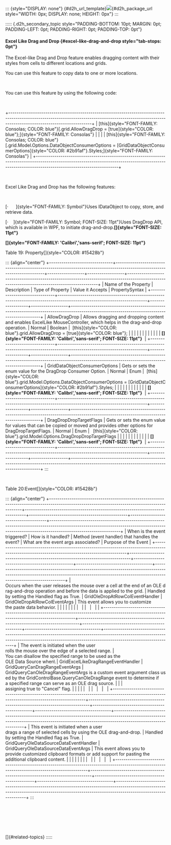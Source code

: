 ::: {style="DISPLAY: none"}
[](ms-xhelp:///?Id=d2h_url_template){#d2h_url_template}![](!package_url!){#d2h_package_url style="WIDTH: 0px; DISPLAY: none; HEIGHT: 0px"}
:::

::::: {.d2h_secondary_topic style="PADDING-BOTTOM: 10pt; MARGIN: 0pt; PADDING-LEFT: 0pt; PADDING-RIGHT: 0pt; PADDING-TOP: 0pt"}
#### Excel Like Drag and Drop {#excel-like-drag-and-drop style="tab-stops: 0pt"}

The Excel-like Drag and Drop feature enables dragging content with their styles from cells to different locations and grids.

You can use this feature to copy data to one or more locations.

 

You can use this feature by using the following code:

 

+----------------------------------------------------------------------------------------------------------------------------------------------------------------------------------------------------+
| [this]{style="FONT-FAMILY: Consolas; COLOR: blue"}[.grid.AllowDragDrop = [true]{style="COLOR: blue"};]{style="FONT-FAMILY: Consolas"}                                                              |
|                                                                                                                                                                                                    |
| [this]{style="FONT-FAMILY: Consolas; COLOR: blue"}[.grid.Model.Options.DataObjectConsumerOptions = [GridDataObjectConsumerOptions]{style="COLOR: #2b91af"}.Styles;]{style="FONT-FAMILY: Consolas"} |
+----------------------------------------------------------------------------------------------------------------------------------------------------------------------------------------------------+

 

Excel Like Drag and Drop has the following features:

 

[·      ]{style="FONT-FAMILY: Symbol"}Uses IDataObject to copy, store, and retrieve data.

[·    ]{style="FONT-FAMILY: Symbol; FONT-SIZE: 11pt"}Uses DragDrop API, which is available in WPF, to initiate drag-and-drop.**[]{style="FONT-SIZE: 11pt"}**

**[]{style="FONT-FAMILY: 'Calibri','sans-serif'; FONT-SIZE: 11pt"}** 

Table 19: Property[]{style="COLOR: #15428b"}

::: {align="center"}
+-------------------------------+-------------------------------------------------------------------------------------------------------------------------+------------------+------------------+---------------------------------------------------------------------------------------------------------------------------------------------+
| Name of the Property          | Description                                                                                                             | Type of Property | Value it Accepts | PropertySyntax                                                                                                                              |
+-------------------------------+-------------------------------------------------------------------------------------------------------------------------+------------------+------------------+---------------------------------------------------------------------------------------------------------------------------------------------+
| AllowDragDrop                 | Allows dragging and dropping content and enables ExcelLike MouseController, which helps in the drag-and-drop operation. | Normal           | Boolean          |  [this]{style="COLOR: blue"}.grid.AllowDragDrop = [true]{style="COLOR: blue"};                                                              |
|                               |                                                                                                                         |                  |                  |                                                                                                                                             |
|                               |                                                                                                                         |                  |                  | **[]{style="FONT-FAMILY: 'Calibri','sans-serif'; FONT-SIZE: 11pt"}**                                                                        |
+-------------------------------+-------------------------------------------------------------------------------------------------------------------------+------------------+------------------+---------------------------------------------------------------------------------------------------------------------------------------------+
| GridDataObjectConsumerOptions | Gets or sets the enum value for the DragDrop Consumer Option.                                                           | Normal           | Enum             |  [this]{style="COLOR: blue"}.grid.Model.Options.DataObjectConsumerOptions = [GridDataObjectConsumerOptions]{style="COLOR: #2b91af"}.Styles; |
|                               |                                                                                                                         |                  |                  |                                                                                                                                             |
|                               |                                                                                                                         |                  |                  | **[]{style="FONT-FAMILY: 'Calibri','sans-serif'; FONT-SIZE: 11pt"}**                                                                        |
+-------------------------------+-------------------------------------------------------------------------------------------------------------------------+------------------+------------------+---------------------------------------------------------------------------------------------------------------------------------------------+
| DragDropDropTargetFlags       | Gets or sets the enum value for values that can be copied or moved and provides other options for DragDropTargetFlags.  | Normal           | Enum             |   [this]{style="COLOR: blue"}.grid.Model.Options.DragDropDropTargetFlags                                                                    |
|                               |                                                                                                                         |                  |                  |                                                                                                                                             |
|                               |                                                                                                                         |                  |                  | **[]{style="FONT-FAMILY: 'Calibri','sans-serif'; FONT-SIZE: 11pt"}**                                                                        |
+-------------------------------+-------------------------------------------------------------------------------------------------------------------------+------------------+------------------+---------------------------------------------------------------------------------------------------------------------------------------------+
:::

 

Table 20:Event[]{style="COLOR: #15428b"}

::: {align="center"}
+----------------------------------------------------------------------------------------------------------------------------------------------+------------------------------------------------------------------------------+------------------------------------------------+-------------------------------------+----------------------------------------------------------------------------------------------------------------------------------------------------------------------------------------------+
| When is the event triggered?                                                                                                                 | How is it handled?                                                           | Method (event handler) that handles the event? | What are the event args associated? | Purpose of the Event                                                                                                                                                                         |
+----------------------------------------------------------------------------------------------------------------------------------------------+------------------------------------------------------------------------------+------------------------------------------------+-------------------------------------+----------------------------------------------------------------------------------------------------------------------------------------------------------------------------------------------+
| Occurs when the user releases the mouse over a cell at the end of an OLE drag-and-drop operation and before the data is applied to the grid. | Handled by setting the Handled flag as True.                                 | GridOleDropAtRowColEventHandler                | GridOleDropAtRowColEventArgs        | This event allows you to customize the paste data behavior.                                                                                                                                  |
|                                                                                                                                              |                                                                              |                                                |                                     |                                                                                                                                                                                              |
|                                                                                                                                              |                                                                              |                                                |                                     |                                                                                                                                                                                              |
+----------------------------------------------------------------------------------------------------------------------------------------------+------------------------------------------------------------------------------+------------------------------------------------+-------------------------------------+----------------------------------------------------------------------------------------------------------------------------------------------------------------------------------------------+
| The event is initiated when the user rolls the mouse over the edge of a selected range.                                                      | You can disallow the specified range to be used as the OLE Data Source when\ | GridExcelLikeDragRangeEventHandler             | GridQueryCanDragRangeEventArgs      | GridQueryCanOleDragRangeEventArgs is a custom event argument class used by the GridControlBase.QueryCanOleDragRange event to determine if a specified range can serve as an OLE drag source. |
|                                                                                                                                              | assigning true to "Cancel" flag.                                             |                                                |                                     |                                                                                                                                                                                              |
|                                                                                                                                              |                                                                              |                                                |                                     |                                                                                                                                                                                              |
+----------------------------------------------------------------------------------------------------------------------------------------------+------------------------------------------------------------------------------+------------------------------------------------+-------------------------------------+----------------------------------------------------------------------------------------------------------------------------------------------------------------------------------------------+
| This event is initiated when a user drags a range of selected cells by using the OLE drag-and-drop.                                          | Handled by setting the Handled flag as True.                                 | GridQueryOleDataSourceDataEventHandler         | GridQueryOleDataSourceDataEventArgs | This event allows you to provide customized clipboard formats or add support for pasting the additional clipboard content.                                                                   |
|                                                                                                                                              |                                                                              |                                                |                                     |                                                                                                                                                                                              |
|                                                                                                                                              |                                                                              |                                                |                                     |                                                                                                                                                                                              |
+----------------------------------------------------------------------------------------------------------------------------------------------+------------------------------------------------------------------------------+------------------------------------------------+-------------------------------------+----------------------------------------------------------------------------------------------------------------------------------------------------------------------------------------------+
:::

 

 

 

[]{#related-topics}
:::::
